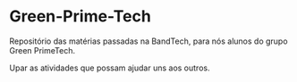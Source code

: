 # Green-Prime-Tech

Repositório das matérias passadas na BandTech, para nós alunos do grupo Green PrimeTech.

Upar as atividades que possam ajudar uns aos outros.
